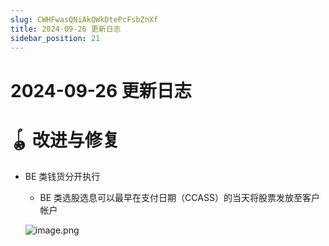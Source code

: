 ```yaml
---
slug: CWHFwasQNiAkQWkDtePcFsbZnXf
title: 2024-09-26 更新日志
sidebar_position: 21
---
```



# 2024-09-26 更新日志


# 🪀 改进与修复

- BE 类钱货分开执行
    - BE 类选股选息可以最早在支付日期（CCASS）的当天将股票发放至客户帐户

    ![image.png](/assets/b265a2f3e35c1af1d6990cb7edcf17e9.png)

